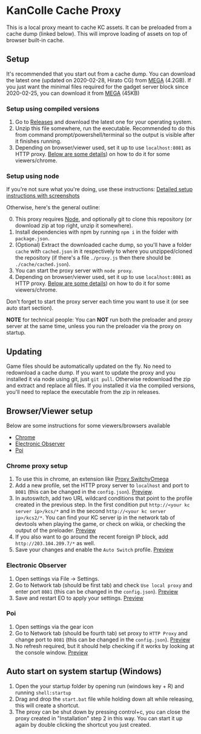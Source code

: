 KanColle Cache Proxy
=======
This is a local proxy meant to cache KC assets. It can be preloaded from a cache dump (linked below). This will improve loading of assets on top of browser built-in cache.

## Setup
It's recommended that you start out from a cache dump. You can download the latest one (updated on 2020-02-28, Hirato CG) from [MEGA](https://mega.nz/#!lPxTzLIC!-PsXIeVqVM1o9iZPCRp4ruQ--KlYWVKxSG7awF5qUbU) (4.2GB). If you just want the minimal files required for the gadget server block since 2020-02-25, you can download it from [MEGA](https://mega.nz/#!xbh3FRSY!BEsHNihk_ZWIuNvL0HWMlXGiXWDb446BCwkaI6nnUFg) (45KB)

### Setup using compiled versions
1. Go to [Releases](https://github.com/Tibowl/KCCacheProxy/releases) and download the latest one for your operating system.
2. Unzip this file somewhere, run the executable. Recommended to do this from command prompt/powershell/terminal so the output is visible after it finishes running.
3. Depending on browser/viewer used, set it up to use `localhost:8081` as HTTP proxy. [Below are some details](#browserviewer-setup)) on how to do it for some viewers/chrome.

### Setup using node
If you're not sure what you're doing, use these instructions: [Detailed setup instructions with screenshots](https://github.com/planetarian/KCDocumentation/blob/master/KCCacheProxy.md)

Otherwise, here's the general outline:

0. This proxy requires [Node](https://nodejs.org/en/), and optionally git to clone this repository (or download zip at top right, unzip it somewhere).
1. Install dependencies with npm by running `npm i` in the folder with `package.json`. 
2. (Optional) Extract the downloaded cache dump, so you'll have a folder `cache` with `cached.json` in it respectively to where you unzipped/cloned the repository (if there's a file `./proxy.js` then there should be `./cache/cached.json`).
3. You can start the proxy server with `node proxy`. 
4. Depending on browser/viewer used, set it up to use `localhost:8081` as HTTP proxy. [Below are some details](#browserviewer-setup)) on how to do it for some viewers/chrome.

Don't forget to start the proxy server each time you want to use it (or see auto start section).

**NOTE** for technical people: You can **NOT** run both the preloader and proxy server at the same time, unless you run the preloader via the proxy on startup.

## Updating
Game files should be automatically updated on the fly. No need to redownload a cache dump. If you want to update the proxy and you installed it via node using git, just `git pull`. Otherwise redownload the zip and extract and replace all files. If you installed it via the compiled versions, you'll need to replace the executable from the zip in releases.

## Browser/Viewer setup

Below are some instructions for some viewers/browsers available
- [Chrome](#chrome-proxy-setup)
- [Electronic Observer](#electronic-observer)
- [Poi](#poi)

### Chrome proxy setup
1. To use this in chrome, an extension like [Proxy SwitchyOmega](https://chrome.google.com/webstore/detail/proxy-switchyomega/padekgcemlokbadohgkifijomclgjgif)
2. Add a new profile, set the HTTP proxy server to `localhost` and port to `8081` (this can be changed in the `config.json`). [Preview](https://i.imgur.com/w6wHZeM.png).
3. In autoswitch, add two URL wildcard conditions that point to the profile created in the previous step. In the first condition put `http://<your kc server ip>/kcs/*` and in the second `http://<your kc server ip>/kcs2/*`. You can find your KC server ip in the network tab of devtools when playing the game, or check on wikia, or checking the output of the preloader. [Preview](https://i.imgur.com/cwBrda5.png)
4. If you also want to go around the recent foreign IP block, add `http://203.104.209.7/*` as well.
5. Save your changes and enable the `Auto Switch` profile. [Preview](https://i.imgur.com/Z32Ga5J.png)

### Electronic Observer
1. Open settings via File -> Settings.
2. Go to Network tab (should be first tab) and check `Use local proxy` and enter port `8081` (this can be changed in the `config.json`). [Preview](https://i.imgur.com/MplOchT.png)
3. Save and restart EO to apply your settings. [Preview](https://i.imgur.com/Fa7uyVJ.png)

### Poi
1. Open settings via the gear icon
2. Go to Network tab (should be fourth tab) set proxy to `HTTP Proxy` and change port to `8081` (this can be changed in the `config.json`). [Preview](https://i.imgur.com/jwOI0F4.png)
3. No refresh required, but it should help checking if it works by looking at the console window. [Preview](https://i.imgur.com/8HLMkB6.png)

## Auto start on system startup (Windows)
1. Open the your startup folder by opening run (windows key + R) and running `shell:startup`
2. Drag and drop the `start.bat` file while holding down alt while releasing, this will create a shortcut.
3. The proxy can be shut down by pressing control+c, you can close the proxy created in "Installation" step 2 in this way. You can start it up again by double clicking the shortcut you just created.
